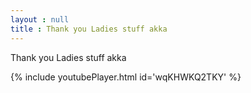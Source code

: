 ```yaml
---
layout : null
title : Thank you Ladies stuff akka
---
```


Thank you Ladies stuff akka



{% include youtubePlayer.html id='wqKHWKQ2TKY' %}
